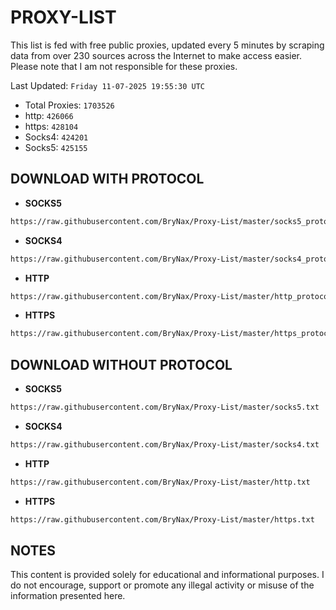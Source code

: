 # PROXY-LIST

This list is fed with free public proxies, updated every 5 minutes by scraping data from over 230 sources across the Internet to make access easier. Please note that I am not responsible for these proxies.

Last Updated: `Friday 11-07-2025 19:55:30 UTC`

- Total Proxies: `1703526`
- http: `426066`
- https: `428104`
- Socks4: `424201`
- Socks5: `425155`


## DOWNLOAD WITH PROTOCOL

- **SOCKS5**

```bash
https://raw.githubusercontent.com/BryNax/Proxy-List/master/socks5_protocol.txt
```

- **SOCKS4**

```bash
https://raw.githubusercontent.com/BryNax/Proxy-List/master/socks4_protocol.txt
```

- **HTTP**

```bash
https://raw.githubusercontent.com/BryNax/Proxy-List/master/http_protocol.txt
```

- **HTTPS**

```bash
https://raw.githubusercontent.com/BryNax/Proxy-List/master/https_protocol.txt
```

## DOWNLOAD WITHOUT PROTOCOL

- **SOCKS5**

```bash
https://raw.githubusercontent.com/BryNax/Proxy-List/master/socks5.txt
```

- **SOCKS4**

```bash
https://raw.githubusercontent.com/BryNax/Proxy-List/master/socks4.txt
```

- **HTTP**

```bash
https://raw.githubusercontent.com/BryNax/Proxy-List/master/http.txt
```

- **HTTPS**

```bash
https://raw.githubusercontent.com/BryNax/Proxy-List/master/https.txt
```

## NOTES

This content is provided solely for educational and informational purposes. I do not encourage, support or promote any illegal activity or misuse of the information presented here.
